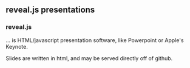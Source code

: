 ## reveal.js presentations

### reveal.js

... is HTML/javascript presentation software, like Powerpoint or Apple's Keynote.

Slides are written in html, and may be served directly off of github.
